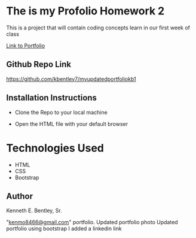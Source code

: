 # The is my Profolio Homework 2
This is a project that will contain coding concepts learn in our first week of class

[Link to Portfolio](https://kbentley7.github.io/myupdatedportfoliokb1/)

## Github Repo Link

  https://github.com/kbentley7/myupdatedportfoliokb1

## Installation Instructions

   * Clone the Repo to your local machine
   
   * Open the HTML file with your default browser
  

# Technologies Used

   * HTML 
   * CSS
   * Bootstrap
  

## Author

Kenneth E. Bentley, Sr.

"kenmo8466@gmail.com"
  portfolio.
  Updated portfolio photo
  Updated portfolio using bootstrap
  I added a linkedin link